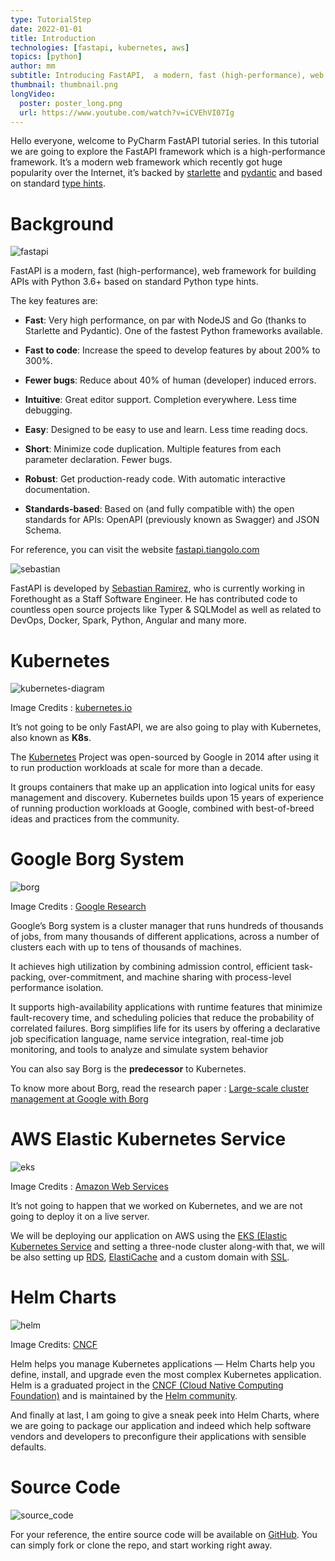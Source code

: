 ```yaml
---
type: TutorialStep
date: 2022-01-01
title: Introduction
technologies: [fastapi, kubernetes, aws]
topics: [python]
author: mm
subtitle: Introducing FastAPI,  a modern, fast (high-performance), web framework.
thumbnail: thumbnail.png
longVideo:
  poster: poster_long.png
  url: https://www.youtube.com/watch?v=iCVEhVI07Ig
---
```


Hello everyone, welcome to PyCharm FastAPI tutorial series.
In this tutorial we are going to explore the FastAPI framework 
which is a high-performance framework. It’s a modern web framework 
which recently got huge popularity over the Internet, it’s backed by
[starlette](https://www.starlette.io/) and [pydantic](https://pydantic-docs.helpmanual.io/) and based on 
standard [type hints](https://www.python.org/dev/peps/pep-0484/).


# Background


![fastapi](./fastapi.png)

FastAPI is a modern, fast (high-performance), web framework 
for building APIs with Python 3.6+ based on standard Python type hints.

The key features are:

- **Fast**: Very high performance, on par with NodeJS and Go (thanks to Starlette and Pydantic). One of the fastest Python frameworks available.

- **Fast to code**: Increase the speed to develop features by about 200% to 300%.

- **Fewer bugs**: Reduce about 40% of human (developer) induced errors.
- **Intuitive**: Great editor support. Completion everywhere. Less time debugging.
- **Easy**: Designed to be easy to use and learn. Less time reading docs.
- **Short**: Minimize code duplication. Multiple features from each parameter declaration. Fewer bugs.
- **Robust**: Get production-ready code. With automatic interactive documentation.
- **Standards-based**: Based on (and fully compatible with) the open standards for APIs: OpenAPI (previously known as Swagger) and JSON Schema.

For reference, you can visit the website [fastapi.tiangolo.com](https://fastapi.tiangolo.com/)



![sebastian](./sebastian.png)

FastAPI is developed by [Sebastian Ramirez](https://twitter.com/tiangolo), who is 
currently working in Forethought as a Staff Software Engineer. He has contributed
code to countless open source projects like Typer & SQLModel as well as  related to
DevOps, Docker, Spark, Python, Angular and many more.


# Kubernetes

![kubernetes-diagram](./container-flow.png)

Image Credits :  [kubernetes.io](https://kubernetes.io/)


It’s not going to be only FastAPI, we are also going to play with Kubernetes, also known as 
**K8s**. 

The [Kubernetes](https://kubernetes.io/) Project was open-sourced by Google in 2014 after using it to run 
production workloads at scale for more than a decade.


It groups containers that make up an application into logical units for 
easy management and discovery. Kubernetes builds upon 15 years of experience
of running production workloads at Google, combined with best-of-breed ideas
and practices from the community.

# Google Borg System

![borg](./borg.png)

Image Credits : [Google Research](https://research.google/)

Google’s Borg system is a cluster manager that runs hundreds of thousands of jobs, from many thousands of different applications, across a number of clusters each with up to
tens of thousands of machines.

It achieves high utilization by combining admission control, efficient task-packing, over-commitment, and machine
sharing with process-level performance isolation. 

It supports high-availability applications with runtime features that minimize fault-recovery time, and scheduling policies that reduce the probability of correlated failures. Borg simplifies
life for its users by offering a declarative job specification language, name service integration, real-time job monitoring, and tools to analyze and simulate system behavior

You can also say Borg is the **predecessor** to Kubernetes.

To know more about Borg, read the research paper : [Large-scale cluster management at Google with Borg](https://research.google/pubs/pub43438/)


# AWS Elastic Kubernetes Service

![eks](./eks.png)

Image Credits : [Amazon Web Services](https://aws.amazon.com/)

It’s not going to happen that we worked on Kubernetes, and we are not going to deploy it
on a live server. 

We will be deploying our application on AWS using the [EKS (Elastic Kubernetes Service](https://aws.amazon.com/eks/) and
setting a three-node cluster along-with that, we will be also setting up [RDS](https://aws.amazon.com/rds/), 
[ElastiCache](https://aws.amazon.com/elasticache/) and a custom domain with [SSL](https://aws.amazon.com/certificate-manager/).


# Helm Charts

![helm](./helm.png)

Image Credits: [CNCF](https://cncf-branding.netlify.app/projects/helm/)

Helm helps you manage Kubernetes applications — Helm Charts help you define, install, and upgrade even the most complex Kubernetes application.
Helm is a graduated project in the [CNCF (Cloud Native Computing Foundation)](https://www.cncf.io/) and is maintained by the [Helm community](https://github.com/helm/community).


And finally at last, I am going to give a sneak peek into Helm Charts, where we are 
going to package our application and indeed which help software vendors and 
developers to preconfigure their applications with sensible defaults.


# Source Code

![source_code](./source_code.png)

For your reference, the entire source code will be available on [GitHub](https://github.com/mukulmantosh/FastAPI_EKS_Kubernetes). You can simply fork or clone the repo, and start working right away.